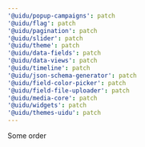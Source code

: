 ```yaml
---
'@uidu/popup-campaigns': patch
'@uidu/flag': patch
'@uidu/pagination': patch
'@uidu/slider': patch
'@uidu/theme': patch
'@uidu/data-fields': patch
'@uidu/data-views': patch
'@uidu/timeline': patch
'@uidu/json-schema-generator': patch
'@uidu/field-color-picker': patch
'@uidu/field-file-uploader': patch
'@uidu/media-core': patch
'@uidu/widgets': patch
'@uidu/themes-uidu': patch
---
```


Some order
